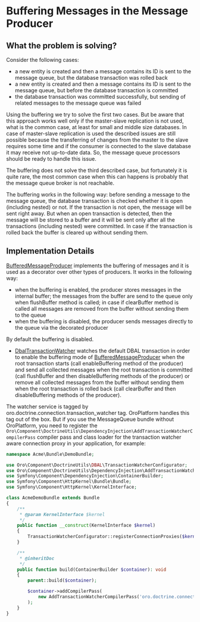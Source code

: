 <a id="dev-guide-mq-buffering-messages"></a>

# Buffering Messages in the Message Producer

## What the problem is solving?

Consider the following cases:

- a new entity is created and then a message contains its ID is sent to the message queue, but the database
  transaction was rolled back
- a new entity is created and then a message contains its ID is sent to the message queue, but before
  the database transaction is committed
- the database transaction was committed successfully, but sending of related messages to the message queue was failed

Using the buffering we try to solve the first two cases. But be aware that this approach works well only if
the master-slave replication is not used, what is the common case, at least for small and middle size databases.
In case of master-slave replication is used the described issues are still possible because the transferring
of changes from the master to the slave requires some time and if the consumer is connected to the slave database
it may receive not up-to-date data. So, the message queue processors should be ready to handle this issue.

The buffering does not solve the third described case, but fortunately it is quite rare, the most common case when
this can happens is probably that the message queue broker is not reachable.

The buffering works in the following way: before sending a message to the message queue, the database transaction
is checked whether it is open (including nested) or not. If the transaction is not open, the message will be
sent right away. But when an open transaction is detected, then the message will be stored to a buffer and it
will be sent only after all the transactions (including nested) were committed. In case if the transaction is
rolled back the buffer is cleared up without sending them.

## Implementation Details

<a href="https://github.com/oroinc/platform/blob/master/src/Oro/Bundle/MessageQueueBundle/Client/BufferedMessageProducer.php" target="_blank">BufferedMessageProducer</a> implements the buffering of messages and it is used as a decorator over other types of producers. It works in the following way:

- when the buffering is enabled, the producer stores messages in the internal buffer; the messages from the buffer
  are send to the queue only when flushBuffer method is called; in case if clearBuffer method is called all
  messages are removed from the buffer without sending them to the queue
- when the buffering is disabled, the producer sends messages directly to the queue via the decorated producer

By default the buffering is disabled.

* <a href="https://github.com/oroinc/platform/blob/master/src/Oro/Bundle/MessageQueueBundle/Client/DbalTransactionWatcher.php" target="_blank">DbalTransactionWatcher</a> watches the default DBAL transaction in order to enable the buffering mode of <a href="https://github.com/oroinc/platform/blob/master/src/Oro/Bundle/MessageQueueBundle/Client/BufferedMessageProducer.php" target="_blank">BufferedMessageProducer</a> when the root transaction starts (call enableBuffering method of the producer) and send all collected messages when the root transaction is committed (call flushBuffer and then disableBuffering methods of the producer) or remove all collected messages from the buffer without sending them when the root transaction is rolled back (call clearBuffer and then disableBuffering methods of the producer).

The watcher service is tagged by oro.doctrine.connection.transaction_watcher tag. OroPlatform handles
this tag out of the box. But if you use the MessageQueue bundle without OroPlatform, you need to register the
`Oro\Component\DoctrineUtils\DependencyInjection\AddTransactionWatcherCompilerPass` compiler pass and class loader
for the transaction watcher aware connection proxy in your application, for example:

```php
namespace Acme\Bundle\DemoBundle;

use Oro\Component\DoctrineUtils\DBAL\TransactionWatcherConfigurator;
use Oro\Component\DoctrineUtils\DependencyInjection\AddTransactionWatcherCompilerPass;
use Symfony\Component\DependencyInjection\ContainerBuilder;
use Symfony\Component\HttpKernel\Bundle\Bundle;
use Symfony\Component\HttpKernel\KernelInterface;

class AcmeDemoBundle extends Bundle
{
    /**
     * @param KernelInterface $kernel
     */
    public function __construct(KernelInterface $kernel)
    {
        TransactionWatcherConfigurator::registerConnectionProxies($kernel->getCacheDir());
    }

    /**
     * @inheritDoc
     */
    public function build(ContainerBuilder $container): void
    {
        parent::build($container);

        $container->addCompilerPass(
            new AddTransactionWatcherCompilerPass('oro.doctrine.connection.transaction_watcher')
        );
    }
}
```

<!-- Frontend -->
